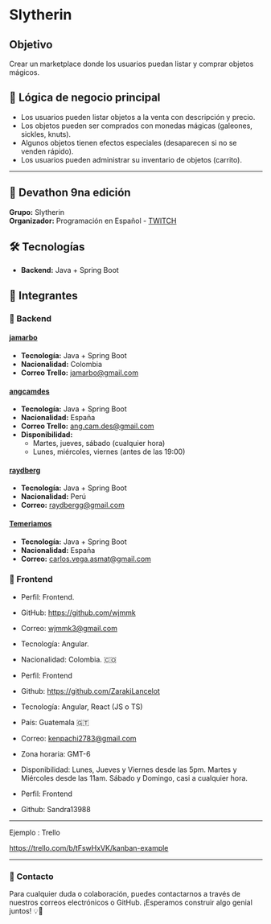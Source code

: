 # Slytherin

## Objetivo
Crear un marketplace donde los usuarios puedan listar y comprar objetos mágicos.

## 🚀 Lógica de negocio principal
- Los usuarios pueden listar objetos a la venta con descripción y precio.
- Los objetos pueden ser comprados con monedas mágicas (galeones, sickles, knuts).
- Algunos objetos tienen efectos especiales (desaparecen si no se venden rápido).
- Los usuarios pueden administrar su inventario de objetos (carrito).

---

## 📌 Devathon 9na edición
**Grupo:** Slytherin  
**Organizador:** Programación en Español - [TWITCH](https://www.twitch.tv/programacion_es)

## 🛠️ Tecnologías
- **Backend:** Java + Spring Boot

## 👥 Integrantes

### 🔹 Backend
#### [jamarbo](https://github.com/jamarbo)  
- **Tecnología:** Java + Spring Boot  
- **Nacionalidad:** Colombia  
- **Correo Trello:** jamarbo@gmail.com  

#### [angcamdes](https://github.com/angcamdes)  
- **Tecnología:** Java + Spring Boot  
- **Nacionalidad:** España  
- **Correo Trello:** ang.cam.des@gmail.com  
- **Disponibilidad:**
  - Martes, jueves, sábado (cualquier hora)  
  - Lunes, miércoles, viernes (antes de las 19:00)  

#### [raydberg](https://github.com/raydberg)  
- **Tecnología:** Java + Spring Boot  
- **Nacionalidad:** Perú  
- **Correo:** raydbergg@gmail.com  

#### [Temeriamos](https://github.com/Temeriamos)  
- **Tecnología:** Java + Spring Boot  
- **Nacionalidad:** España  
- **Correo:** carlos.vega.asmat@gmail.com  

### 🔹 Frontend

- Perfil: Frontend.
- GitHub: https://github.com/wjmmk
- Correo: wjmmk3@gmail.com
- Tecnología: Angular.
- Nacionalidad: Colombia. 🇨🇴 

- Perfil: Frontend
- Github: https://github.com/ZarakiLancelot
- Tecnología: Angular, React (JS o TS)
- País: Guatemala 🇬🇹
- Correo: kenpachi2783@gmail.com
- Zona horaria: GMT-6
- Disponibilidad: Lunes, Jueves y Viernes desde las 5pm. Martes y Miércoles desde las 11am. Sábado y Domingo, casi a cualquier hora. 

- Perfil: Frontend
- Github: Sandra13988
---

Ejemplo : Trello

https://trello.com/b/tFswHxVK/kanban-example

---
### 📩 Contacto
Para cualquier duda o colaboración, puedes contactarnos a través de nuestros correos electrónicos o GitHub. ¡Esperamos construir algo genial juntos! 💡🚀
